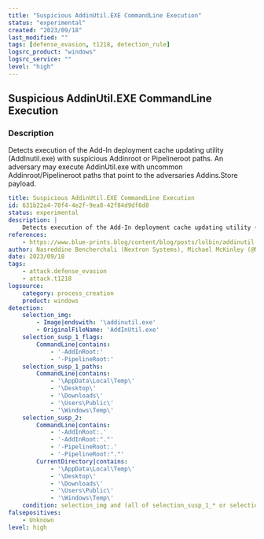 ```yaml
---
title: "Suspicious AddinUtil.EXE CommandLine Execution"
status: "experimental"
created: "2023/09/18"
last_modified: ""
tags: [defense_evasion, t1218, detection_rule]
logsrc_product: "windows"
logsrc_service: ""
level: "high"
---
```


## Suspicious AddinUtil.EXE CommandLine Execution

### Description

Detects execution of the Add-In deployment cache updating utility (AddInutil.exe) with suspicious Addinroot or Pipelineroot paths. An adversary may execute AddinUtil.exe with uncommon Addinroot/Pipelineroot paths that point to the adversaries Addins.Store payload.


```yml
title: Suspicious AddinUtil.EXE CommandLine Execution
id: 631b22a4-70f4-4e2f-9ea8-42f84d9df6d8
status: experimental
description: |
    Detects execution of the Add-In deployment cache updating utility (AddInutil.exe) with suspicious Addinroot or Pipelineroot paths. An adversary may execute AddinUtil.exe with uncommon Addinroot/Pipelineroot paths that point to the adversaries Addins.Store payload.
references:
    - https://www.blue-prints.blog/content/blog/posts/lolbin/addinutil-lolbas.html
author: Nasreddine Bencherchali (Nextron Systems), Michael McKinley (@McKinleyMike), Tony Latteri (@TheLatteri)
date: 2023/09/18
tags:
    - attack.defense_evasion
    - attack.t1218
logsource:
    category: process_creation
    product: windows
detection:
    selection_img:
        - Image|endswith: '\addinutil.exe'
        - OriginalFileName: 'AddInUtil.exe'
    selection_susp_1_flags:
        CommandLine|contains:
            - '-AddInRoot:'
            - '-PipelineRoot:'
    selection_susp_1_paths:
        CommandLine|contains:
            - '\AppData\Local\Temp\'
            - '\Desktop\'
            - '\Downloads\'
            - '\Users\Public\'
            - '\Windows\Temp\'
    selection_susp_2:
        CommandLine|contains:
            - '-AddInRoot:.'
            - '-AddInRoot:"."'
            - '-PipelineRoot:.'
            - '-PipelineRoot:"."'
        CurrentDirectory|contains:
            - '\AppData\Local\Temp\'
            - '\Desktop\'
            - '\Downloads\'
            - '\Users\Public\'
            - '\Windows\Temp\'
    condition: selection_img and (all of selection_susp_1_* or selection_susp_2)
falsepositives:
    - Unknown
level: high

```
